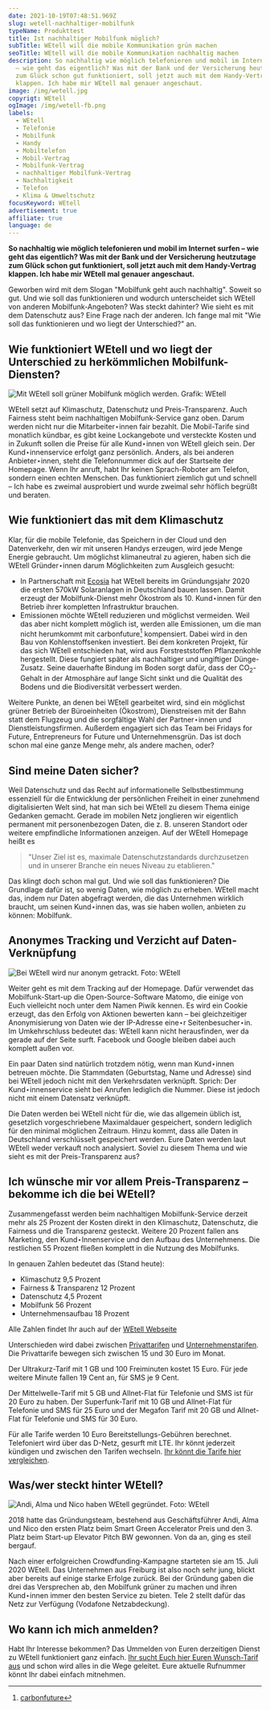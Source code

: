 ```yaml
---
date: 2021-10-19T07:48:51.969Z
slug: wetell-nachhaltiger-mobilfunk
typeName: Produkttest
title: Ist nachhaltiger Mobilfunk möglich?
subTitle: WEtell will die mobile Kommunikation grün machen
seoTitle: WEtell will die mobile Kommunikation nachhaltig machen
description: So nachhaltig wie möglich telefonieren und mobil im Internet surfen
  – wie geht das eigentlich? Was mit der Bank und der Versicherung heutzutage
  zum Glück schon gut funktioniert, soll jetzt auch mit dem Handy-Vertrag
  klappen. Ich habe mir WEtell mal genauer angeschaut.
image: /img/wetell.jpg
copyrigt: WEtell
ogImage: /img/wetell-fb.png
labels:
  - WEtell
  - Telefonie
  - Mobilfunk
  - Handy
  - Mobiltelefon
  - Mobil-Vertrag
  - Mobilfunk-Vertrag
  - nachhaltiger Mobilfunk-Vertrag
  - Nachhaltigkeit
  - Telefon
  - Klima & Umweltschutz
focusKeyword: WEtell
advertisement: true
affiliate: true
language: de
---
```

**So nachhaltig wie möglich telefonieren und mobil im Internet surfen – wie geht das eigentlich? Was mit der Bank und der Versicherung heutzutage zum Glück schon gut funktioniert, soll jetzt auch mit dem Handy-Vertrag klappen. Ich habe mir WEtell mal genauer angeschaut.**

Geworben wird mit dem Slogan "Mobilfunk geht auch nachhaltig". Soweit so gut. Und wie soll das funktionieren und wodurch unterscheidet sich WEtell von anderen Mobilfunk-Angeboten? Was steckt dahinter? Wie sieht es mit dem Datenschutz aus? Eine Frage nach der anderen. Ich fange mal mit "Wie soll das funktionieren und wo liegt der Unterschied?" an.

## Wie funktioniert WEtell und wo liegt der Unterschied zu herkömmlichen Mobilfunk-Diensten?

![Mit WEtell soll grüner Mobilfunk möglich werden. Grafik: WEtell](/img/wetell-1-.jpg "Mit WEtell soll grüner Mobilfunk möglich werden. Grafik: WEtell")

WEtell setzt auf Klimaschutz, Datenschutz und Preis-Transparenz. Auch Fairness steht beim nachhaltigen Mobilfunk-Service ganz oben. Darum werden nicht nur die Mitarbeiter⋆innen fair bezahlt. Die Mobil-Tarife sind monatlich kündbar, es gibt keine Lockangebote und versteckte Kosten und in Zukunft sollen die Preise für alle Kund⋆innen von WEtell gleich sein. Der Kund⋆innenservice erfolgt ganz persönlich. Anders, als bei anderen Anbieter⋆innen, steht die Telefonnummer dick auf der Startseite der Homepage. Wenn Ihr anruft, habt Ihr keinen Sprach-Roboter am Telefon, sondern einen echten Menschen. Das funktioniert ziemlich gut und schnell – Ich habe es zweimal ausprobiert und wurde zweimal sehr höflich begrüßt und beraten.

## Wie funktioniert das mit dem Klimaschutz

Klar, für die mobile Telefonie, das Speichern in der Cloud und den Datenverkehr, den wir mit unseren Handys erzeugen, wird jede Menge Energie gebraucht. Um möglichst klimaneutral zu agieren, haben sich die WEtell Gründer⋆innen darum Möglichkeiten zum Ausgleich gesucht:

* In Partnerschaft mit [Ecosia](/2017/02/ecosia-regenwald-schuetzen-beim-googeln/) hat WEtell bereits im Gründungsjahr 2020 die ersten 570kW Solaranlagen in Deutschland bauen lassen. Damit erzeugt der Mobilfunk-Dienst mehr Ökostrom als 10. Kund⋆innen für den Betrieb ihrer kompletten Infrastruktur brauchen.
* Emissionen möchte WEtell reduzieren und möglichst vermeiden. Weil das aber nicht komplett möglich ist, werden alle Emissionen, um die man nicht herumkommt mit carbonfuture[^1] kompensiert. Dabei wird in den Bau von Kohlenstoffsenken investiert. Bei dem konkreten Projekt, für das sich WEtell entschieden hat, wird aus Forstreststoffen Pflanzenkohle hergestellt. Diese fungiert später als nachhaltiger und ungiftiger Dünge-Zusatz. Seine dauerhafte Bindung im Boden sorgt dafür, dass der CO<sub>2</sub>-Gehalt in der Atmosphäre auf lange Sicht sinkt und die Qualität des Bodens und die Biodiversität verbessert werden.

Weitere Punkte, an denen bei WEtell gearbeitet wird, sind ein möglichst grüner Betrieb der Büroeinheiten (Ökostrom), Dienstreisen mit der Bahn statt dem Flugzeug und die sorgfältige Wahl der Partner⋆innen und Dienstleistungsfirmen. Außerdem engagiert sich das Team bei Fridays for Future, Entrepreneurs for Future und Unternehmensgrün. Das ist doch schon mal eine ganze Menge mehr, als andere machen, oder?

## Sind meine Daten sicher?

Weil Datenschutz und das Recht auf informationelle Selbstbestimmung essenziell für die Entwicklung der persönlichen Freiheit in einer zunehmend digitalisierten Welt sind, hat man sich bei WEtell zu diesem Thema einige Gedanken gemacht. Gerade im mobilen Netz jonglieren wir eigentlich permanent mit personenbezogen Daten, die z. B. unseren Standort oder weitere empfindliche Informationen anzeigen. Auf der WEtell Homepage heißt es

> "Unser Ziel ist es, maximale Datenschutzstandards durchzusetzen und in unserer Branche ein neues Niveau zu etablieren."

Das klingt doch schon mal gut. Und wie soll das funktionieren? Die Grundlage dafür ist, so wenig Daten, wie möglich zu erheben. WEtell macht das, indem nur Daten abgefragt werden, die das Unternehmen wirklich braucht, um seinen Kund⋆innen das, was sie haben wollen, anbieten zu können: Mobilfunk.

## Anonymes Tracking und Verzicht auf Daten-Verknüpfung

![Bei WEtell wird nur anonym getrackt. Foto: WEtell](/img/wetell-2-.jpg "Bei WEtell wird nur anonym getrackt. Foto: WEtell")

Weiter geht es mit dem Tracking auf der Homepage. Dafür verwendet das Mobilfunk-Start-up die Open-Source-Software Matomo, die einige von Euch vielleicht noch unter dem Namen Piwik kennen. Es wird ein Cookie erzeugt, das den Erfolg von Aktionen bewerten kann – bei gleichzeitiger Anonymisierung von Daten wie der IP-Adresse eine⋆r Seitenbesucher⋆in. Im Umkehrschluss bedeutet das: WEtell kann nicht herausfinden, wer da gerade auf der Seite surft. Facebook und Google bleiben dabei auch komplett außen vor.

Ein paar Daten sind natürlich trotzdem nötig, wenn man Kund⋆innen betreuen möchte. Die Stammdaten (Geburtstag, Name und Adresse) sind bei WEtell jedoch nicht mit den Verkehrsdaten verknüpft. Sprich: Der Kund⋆innenservice sieht bei Anrufen lediglich die Nummer. Diese ist jedoch nicht mit einem Datensatz verknüpft.

Die Daten werden bei WEtell nicht für die, wie das allgemein üblich ist, gesetzlich vorgeschriebene Maximaldauer gespeichert, sondern lediglich für den minimal möglichen Zeitraum. Hinzu kommt, dass alle Daten in Deutschland verschlüsselt gespeichert werden. Eure Daten werden laut WEtell weder verkauft noch analysiert. Soviel zu diesem Thema und wie sieht es mit der Preis-Transparenz aus?

## Ich wünsche mir vor allem Preis-Transparenz – bekomme ich die bei WEtell?

Zusammengefasst werden beim nachhaltigen Mobilfunk-Service derzeit mehr als 25 Prozent der Kosten direkt in den Klimaschutz, Datenschutz, die Fairness und die Transparenz gesteckt. Weitere 20 Prozent fallen ans Marketing, den Kund⋆Innenservice und den Aufbau des Unternehmens. Die restlichen 55 Prozent fließen komplett in die Nutzung des Mobilfunks.

In genauen Zahlen bedeutet das (Stand heute):

* Klimaschutz 9,5 Prozent
* Fairness & Transparenz 12 Prozent
* Datenschutz 4,5 Prozent
* Mobilfunk 56 Prozent
* Unternehmensaufbau 18 Prozent

Alle Zahlen findet Ihr auch auf der [WEtell Webseite](https://adtr.co/52uDP0)

Unterschieden wird dabei zwischen [Privattarifen](https://adtr.co/34qJe1) und [Unternehmenstarifen](https://adtr.co/KgJ4Wd). Die Privattarife bewegen sich zwischen 15 und 30 Euro im Monat.

Der Ultrakurz-Tarif mit 1 GB und 100 Freiminuten kostet 15 Euro. Für jede weitere Minute fallen 19 Cent an, für SMS je 9 Cent.

Der Mittelwelle-Tarif mit 5 GB und Allnet-Flat für Telefonie und SMS ist für 20 Euro zu haben. Der Superfunk-Tarif mit 10 GB und Allnet-Flat für Telefonie und SMS für 25 Euro und der Megafon Tarif mit 20 GB und Allnet-Flat für Telefonie und SMS für 30 Euro.

Für alle Tarife werden 10 Euro Bereitstellungs-Gebühren berechnet. Telefoniert wird über das D-Netz, gesurft mit LTE. Ihr könnt jederzeit kündigen und zwischen den Tarifen wechseln. [Ihr könnt die Tarife hier vergleichen](https://adtr.co/34qJe1).

## Was/wer steckt hinter WEtell?

![Andi, Alma und Nico haben WEtell gegründet. Foto: WEtell](/img/wetell-gruendungsteam.jpg "Andi, Alma und Nico haben WEtell gegründet. Foto: WEtell")

2018 hatte das Gründungsteam, bestehend aus Geschäftsführer Andi, Alma und Nico den ersten Platz beim Smart Green Accelerator Preis und den 3. Platz beim Start-up Elevator Pitch BW gewonnen. Von da an, ging es steil bergauf.

Nach einer erfolgreichen Crowdfunding-Kampagne starteten sie am 15. Juli 2020 WEtell. Das Unternehmen aus Freiburg ist also noch sehr jung, blickt aber bereits auf einige starke Erfolge zurück. Bei der Gründung gaben die drei das Versprechen ab, den Mobilfunk grüner zu machen und ihren Kund⋆innen immer den besten Service zu bieten. Tele 2 stellt dafür das Netz zur Verfügung (Vodafone Netzabdeckung). 

## Wo kann ich mich anmelden?

Habt Ihr Interesse bekommen? Das Ummelden von Euren derzeitigen Dienst zu WEtell funktioniert ganz einfach. [Ihr sucht Euch hier Euren Wunsch-Tarif aus](https://adtr.co/34qJe1) und schon wird alles in die Wege geleitet. Eure aktuelle Rufnummer könnt Ihr dabei einfach mitnehmen.

[^1]: [carbonfuture](https://www.carbonfuture.earth/)